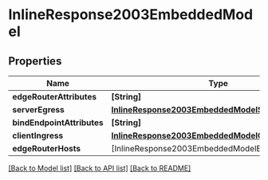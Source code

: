 # InlineResponse2003EmbeddedModel

## Properties
Name | Type | Description | Notes
------------ | ------------- | ------------- | -------------
**edgeRouterAttributes** | **[String]** |  | 
**serverEgress** | [**InlineResponse2003EmbeddedModelServerEgress**](InlineResponse2003EmbeddedModelServerEgress.md) |  | [optional] 
**bindEndpointAttributes** | **[String]** |  | [optional] 
**clientIngress** | [**InlineResponse2003EmbeddedModelClientIngress**](InlineResponse2003EmbeddedModelClientIngress.md) |  | 
**edgeRouterHosts** | [InlineResponse2003EmbeddedModelEdgeRouterHosts] |  | [optional] 

[[Back to Model list]](../README.md#documentation-for-models) [[Back to API list]](../README.md#documentation-for-api-endpoints) [[Back to README]](../README.md)


